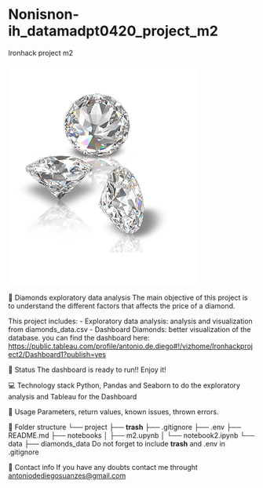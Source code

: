 # Nonisnon-ih_datamadpt0420_project_m2
Ironhack project m2

![diamonds](diamonds_test.png)

:raising_hand: Diamonds exploratory data analysis
The main objective of this project is to understand the different factors that affects the price of a diamond.

This project includes:
    - Exploratory data analysis: analysis and visualization from diamonds_data.csv
    - Dashboard Diamonds: better visualization of the database. you can find the dashboard here: https://public.tableau.com/profile/antonio.de.diego#!/vizhome/Ironhackproject2/Dashboard1?publish=yes
    
:baby: Status
The dashboard is ready to run!! Enjoy it!

:computer: Technology stack
Python, Pandas and Seaborn to do the exploratory analysis and Tableau for the Dashboard

:see_no_evil: Usage
Parameters, return values, known issues, thrown errors.

:file_folder: Folder structure
└── project
    ├── __trash__
    ├── .gitignore
    ├── .env
    ├── README.md
    ├── notebooks
    │   ├── m2.upynb
    │   └── notebook2.ipynb
    └── data
        ├── diamonds_data
Do not forget to include __trash__ and .env in .gitignore


:love_letter: Contact info
If you have any doubts contact me throught antoniodediegosuanzes@gmail.com